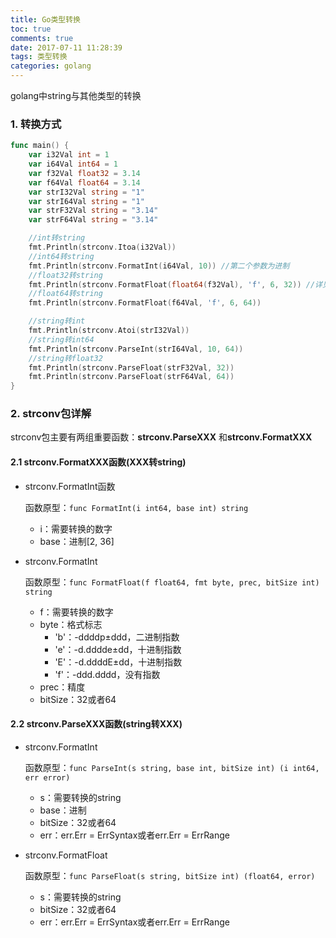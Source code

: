 ```yaml
---
title: Go类型转换
toc: true
comments: true
date: 2017-07-11 11:28:39
tags: 类型转换
categories: golang
---
```


golang中string与其他类型的转换

<!--more-->

### 1. 转换方式

```go
func main() {
	var i32Val int = 1
	var i64Val int64 = 1
	var f32Val float32 = 3.14
	var f64Val float64 = 3.14
	var strI32Val string = "1"
	var strI64Val string = "1"
	var strF32Val string = "3.14"
	var strF64Val string = "3.14"

	//int转string
	fmt.Println(strconv.Itoa(i32Val))
	//int64转string
	fmt.Println(strconv.FormatInt(i64Val, 10)) //第二个参数为进制
	//float32转string
	fmt.Println(strconv.FormatFloat(float64(f32Val), 'f', 6, 32)) //详见strconv包
	//float64转string
	fmt.Println(strconv.FormatFloat(f64Val, 'f', 6, 64))

	//string转int
	fmt.Println(strconv.Atoi(strI32Val))
	//string转int64
	fmt.Println(strconv.ParseInt(strI64Val, 10, 64))
	//string转float32
	fmt.Println(strconv.ParseFloat(strF32Val, 32))
	fmt.Println(strconv.ParseFloat(strF64Val, 64))
}
```

### 2. strconv包详解

strconv包主要有两组重要函数：**strconv.ParseXXX** 和**strconv.FormatXXX**

#### 2.1 strconv.FormatXXX函数(XXX转string)

- strconv.FormatInt函数

  函数原型：`func FormatInt(i int64, base int) string`

  - i：需要转换的数字
  - base：进制[2, 36]

- strconv.FormatInt

  函数原型：`func FormatFloat(f float64, fmt byte, prec, bitSize int) string`

  - f：需要转换的数字
  - byte：格式标志
    - 'b'：-ddddp±ddd，二进制指数
    - 'e'：-d.dddde±dd，十进制指数
    - 'E'：-d.ddddE±dd，十进制指数
    - 'f'：-ddd.dddd，没有指数
  - prec：精度
  - bitSize：32或者64

#### 2.2 strconv.ParseXXX函数(string转XXX)

- strconv.FormatInt

  函数原型：`func ParseInt(s string, base int, bitSize int) (i int64, err error)`

  - s：需要转换的string
  - base：进制
  - bitSize：32或者64
  - err：err.Err = ErrSyntax或者err.Err = ErrRange

- strconv.FormatFloat

  函数原型：`func ParseFloat(s string, bitSize int) (float64, error)`

  - s：需要转换的string
  - bitSize：32或者64
  - err：err.Err = ErrSyntax或者err.Err = ErrRange

  ​